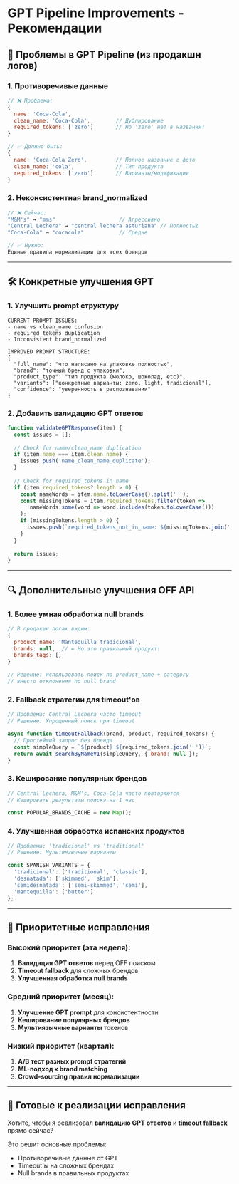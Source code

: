 # GPT Pipeline Improvements - Рекомендации

## 🎯 **Проблемы в GPT Pipeline (из продакшн логов)**

### **1. Противоречивые данные**
```javascript
// ❌ Проблема:
{
  name: 'Coca-Cola',
  clean_name: 'Coca-Cola',        // Дублирование
  required_tokens: ['zero']       // Но 'zero' нет в названии!
}

// ✅ Должно быть:
{
  name: 'Coca-Cola Zero',         // Полное название с фото
  clean_name: 'cola',             // Тип продукта
  required_tokens: ['zero']       // Варианты/модификации
}
```

### **2. Неконсистентная brand_normalized**
```javascript
// ❌ Сейчас:
"M&M's" → "mms"                    // Агрессивно
"Central Lechera" → "central lechera asturiana" // Полностью
"Coca-Cola" → "cocacola"           // Средне

// ✅ Нужно:
Единые правила нормализации для всех брендов
```

---

## 🛠️ **Конкретные улучшения GPT**

### **1. Улучшить prompt структуру**
```
CURRENT PROMPT ISSUES:
- name vs clean_name confusion
- required_tokens duplication
- Inconsistent brand_normalized

IMPROVED PROMPT STRUCTURE:
{
  "full_name": "что написано на упаковке полностью",
  "brand": "точный бренд с упаковки", 
  "product_type": "тип продукта (молоко, шоколад, etc)",
  "variants": ["конкретные варианты: zero, light, tradicional"],
  "confidence": "уверенность в распознавании"
}
```

### **2. Добавить валидацию GPT ответов**
```javascript
function validateGPTResponse(item) {
  const issues = [];
  
  // Check for name/clean_name duplication
  if (item.name === item.clean_name) {
    issues.push('name_clean_name_duplicate');
  }
  
  // Check for required_tokens in name
  if (item.required_tokens?.length > 0) {
    const nameWords = item.name.toLowerCase().split(' ');
    const missingTokens = item.required_tokens.filter(token => 
      !nameWords.some(word => word.includes(token.toLowerCase()))
    );
    if (missingTokens.length > 0) {
      issues.push(`required_tokens_not_in_name: ${missingTokens.join(', ')}`);
    }
  }
  
  return issues;
}
```

---

## 🔍 **Дополнительные улучшения OFF API**

### **1. Более умная обработка null brands**
```javascript
// В продакшн логах видим:
{
  product_name: 'Mantequilla tradicional',
  brands: null,  // ← Но это правильный продукт!
  brands_tags: []
}

// Решение: Использовать поиск по product_name + category
// вместо отклонения по null brand
```

### **2. Fallback стратегии для timeout'ов**
```javascript
// Проблема: Central Lechera часто timeout
// Решение: Упрощенный поиск при timeout

async function timeoutFallback(brand, product, required_tokens) {
  // Простейший запрос без бренда
  const simpleQuery = `${product} ${required_tokens.join(' ')}`;
  return await searchByNameV1(simpleQuery, { brand: null });
}
```

### **3. Кеширование популярных брендов**
```javascript
// Central Lechera, M&M's, Coca-Cola часто повторяются
// Кешировать результаты поиска на 1 час

const POPULAR_BRANDS_CACHE = new Map();
```

### **4. Улучшенная обработка испанских продуктов**
```javascript
// Проблема: 'tradicional' vs 'traditional'
// Решение: Мультиязычные варианты

const SPANISH_VARIANTS = {
  'tradicional': ['traditional', 'classic'],
  'desnatada': ['skimmed', 'skim'],
  'semidesnatada': ['semi-skimmed', 'semi'],
  'mantequilla': ['butter']
};
```

---

## 🎯 **Приоритетные исправления**

### **Высокий приоритет (эта неделя):**
1. **Валидация GPT ответов** перед OFF поиском
2. **Timeout fallback** для сложных брендов
3. **Улучшенная обработка null brands**

### **Средний приоритет (месяц):**
1. **Улучшение GPT prompt** для консистентности
2. **Кеширование популярных брендов**
3. **Мультиязычные варианты** токенов

### **Низкий приоритет (квартал):**
1. **A/B тест разных prompt стратегий**
2. **ML-подход к brand matching**
3. **Crowd-sourcing правил нормализации**

---

## 🚀 **Готовые к реализации исправления**

Хотите, чтобы я реализовал **валидацию GPT ответов** и **timeout fallback** прямо сейчас?

Это решит основные проблемы:
- Противоречивые данные от GPT
- Timeout'ы на сложных брендах  
- Null brands в правильных продуктах
